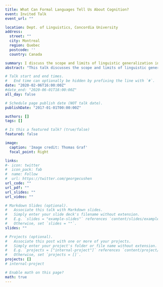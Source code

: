 ```yaml
---
title: What Can Formal Languages Tell Us About Cognition?
event: Invited Talk
event_url: ""

location: Dept. of Linguistics, Concordia University
address:
  street: ""
  city: Montreal
  region: Quebec
  postcode: ''
  country: Canada

summary: I discuss the scope and limits of linguistic generalization in human and nonhuman animals using formal language theory.
abstract: "This talk discusses the scope and limits of linguistic generalization in human and nonhuman animals using formal language theory. Formal language classes describe necessary and sufficient conditions for recognizing patterns of a given kind. The hierarchy of these classes form a fine-grained complexity measure that is independent of the implementation details of the cognitive mechanism. This provides a basis for making inferences about cognitive mechanisms that are valid regardless of how those mechanisms are actually realized. Results in this area show that generalization is both modular and constrained: human generalization differs across syntactic and phonological domains, while animal generalization is more similar to human phonology than human syntax. Tradeoffs in representation and computation refine these results to either the computational capacity of human and nonhuman learners, or different representations of linguistic data structures. These results provide a solid theoretical basis for experiments testing where the nature of biases in language and learning comes from both within and across species."

# Talk start and end times.
#   End time can optionally be hidden by prefixing the line with `#`.
date: "2020-02-06T16:00:00Z"
#date_end: "2020-06-01T18:00:00Z"
all_day: false

# Schedule page publish date (NOT talk date).
publishDate: "2017-01-01T00:00:00Z"

authors: []
tags: []

# Is this a featured talk? (true/false)
featured: false

image:
  caption: 'Image credit: Thomas Graf'
  focal_point: Right

links:
#- icon: twitter
#  icon_pack: fab
#  name: Follow
#  url: https://twitter.com/georgecushen
url_code: ""
url_pdf: ""
url_slides: ""
url_video: ""

# Markdown Slides (optional).
#   Associate this talk with Markdown slides.
#   Simply enter your slide deck's filename without extension.
#   E.g. `slides = "example-slides"` references `content/slides/example-slides.md`.
#   Otherwise, set `slides = ""`.
slides: ""

# Projects (optional).
#   Associate this post with one or more of your projects.
#   Simply enter your project's folder or file name without extension.
#   E.g. `projects = ["internal-project"]` references `content/project/deep-learning/index.md`.
#   Otherwise, set `projects = []`.
projects: []
# internal-project

# Enable math on this page?
math: true
---
```

